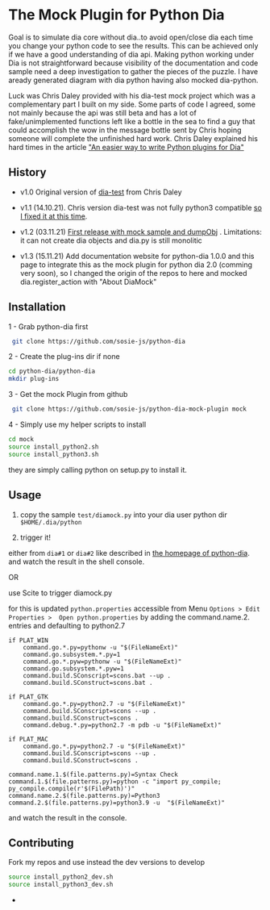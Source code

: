# The Mock Plugin for Python Dia 

Goal is to simulate dia core without dia..to avoid open/close dia each time you change your python code to see the results. This can be achieved only if we have a good understanding of dia api. Making python working under Dia is not straightforward because visibility of the documentation and code sample need a deep investigation to gather the pieces of the puzzle. I have
aready generated diagram with dia python having also mocked dia-python.

Luck was Chris Daley provided with his dia-test mock project which was a complementary part I built on my side. Some parts of code I agreed, some not mainly because the api was still beta and has a lot of fake/unimplemented functions left like a bottle in the sea to find a guy that could accomplish the wow in the message bottle sent by Chris hoping someone will complete the unfinished hard work. Chris Daley explained his hard times in the article ["An easier way to write Python plugins for Dia"](https://chrisdaley.biz/easy-python-for-dia.html)

## History

- v1.0  Original version of [dia-test](https://github.com/chebizarro/dia-test) from Chris Daley

- v1.1 (14.10.21). Chris version dia-test was not fully python3 compatible [so I fixed it at this time](https://github.com/sosie-js/python-dia-mock-plugin/commits/pythondia/dia).

- v1.2 (03.11.21) [First release with mock sample and dumpObj](https://github.com/sosie-js/python-dia-mock-plugin/releases/tag/v1.2) . 
Limitations: it can not create dia objects and dia.py is still monolitic

- v1.3 (15.11.21) Add documentation website for python-dia 1.0.0 and this page to integrate this as the mock plugin for python dia 2.0 (comming very soon), so I changed the origin of the repos to here and mocked dia.register_action with "About DiaMock" 


## Installation 

1 - Grab python-dia first

```sh
 git clone https://github.com/sosie-js/python-dia
```

2 - Create the plug-ins dir if none

```sh
cd python-dia/python-dia
mkdir plug-ins
```

3 - Get the mock Plugin from github

```sh
 git clone https://github.com/sosie-js/python-dia-mock-plugin mock
```

4 - Simply use my helper scripts to install

```sh
cd mock
source install_python2.sh
source install_python3.sh
```

they are simply calling python on setup.py to install it.

## Usage

1. copy the sample `test/diamock.py` into your dia user python dir `$HOME/.dia/python`

2. trigger it!

either from `dia#1` or `dia#2` like described in [the homepage of python-dia](https://sosie-js.github.io/python-dia).
and watch the result in the shell console. 

OR

use Scite to trigger diamock.py

for this is updated `python.properties`
accessible from Menu `Options > Edit Properties >  Open python.properties`
by adding the command.name.2. entries and defaulting to python2.7

```
if PLAT_WIN
	command.go.*.py=pythonw -u "$(FileNameExt)"
	command.go.subsystem.*.py=1
	command.go.*.pyw=pythonw -u "$(FileNameExt)"
	command.go.subsystem.*.pyw=1
	command.build.SConscript=scons.bat --up .
	command.build.SConstruct=scons.bat .

if PLAT_GTK
	command.go.*.py=python2.7 -u "$(FileNameExt)"
	command.build.SConscript=scons --up .
	command.build.SConstruct=scons .
	command.debug.*.py=python2.7 -m pdb -u "$(FileNameExt)"
	
if PLAT_MAC
	command.go.*.py=python2.7 -u "$(FileNameExt)"
	command.build.SConscript=scons --up .
	command.build.SConstruct=scons .

command.name.1.$(file.patterns.py)=Syntax Check
command.1.$(file.patterns.py)=python -c "import py_compile; py_compile.compile(r'$(FilePath)')"
command.name.2.$(file.patterns.py)=Python3
command.2.$(file.patterns.py)=python3.9 -u  "$(FileNameExt)"
```

and watch the result in the console. 

## Contributing

Fork my repos and use instead the dev versions to develop 

```sh
source install_python2_dev.sh
source install_python3_dev.sh
```

-

